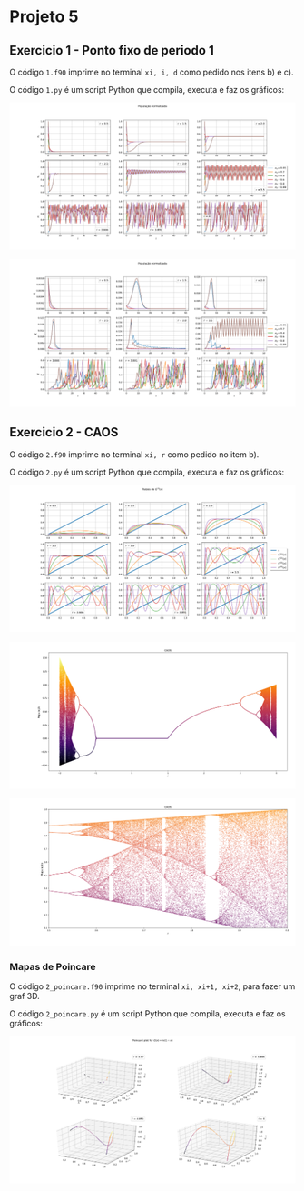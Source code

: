 # Projeto 5

## Exercicio 1 - Ponto fixo de periodo 1

O código `1.f90` imprime no terminal `xi, i, d` como pedido nos itens b) e c).

O código `1.py` é um script Python que compila, executa e faz os gráficos:

![](1b.png)

![](1c.png)

## Exercicio 2 - CAOS

O código `2.f90` imprime no terminal `xi, r` como pedido no item b).

O código `2.py` é um script Python que compila, executa e faz os gráficos:

![](2a.png)

![](2b.png)

![](2b_zoom.png)

### Mapas de Poincare

O código `2_poincare.f90` imprime no terminal `xi, xi+1, xi+2`, para fazer um graf 3D.

O código `2_poincare.py` é um script Python que compila, executa e faz os gráficos:

![](2_poincare.png)
